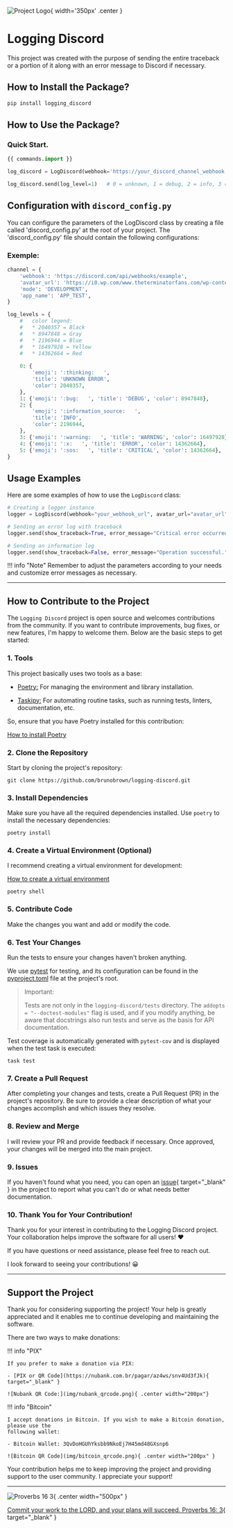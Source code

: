 ![Project Logo](
    img/logging_discord.png
){ width='350px' .center }

# Logging Discord
This project was created with the purpose of sending the entire traceback or a portion of it along with an
error message to Discord if necessary.

## How to Install the Package?
```bash
pip install logging_discord

```

## How to Use the Package?
### Quick Start.

```python
{{ commands.import }}

log_discord = LogDiscord(webhook='https://your_discord_channel_webhook')

log_discord.send(log_level=1)   # 0 = unknown, 1 = debug, 2 = info, 3 = warning, 4 = error, 5 = critical
```

## Configuration with `discord_config.py`

You can configure the parameters of the LogDiscord class by creating a file
called 'discord_config.py' at the root of your project. The 'discord_config.py'
file should contain the following configurations:

### Exemple:

```python
channel = {
    'webhook': 'https://discord.com/api/webhooks/example',
    'avatar_url': 'https://i0.wp.com/www.theterminatorfans.com/wp-content/uploads/2012/09/the-terminator3.jpg?resize=900%2C450&ssl=1',
    'mode': 'DEVELOPMENT',
    'app_name': 'APP_TEST',
}

log_levels = {
    #   color legend:
    #   * 2040357 = Black
    #   * 8947848 = Gray
    #   * 2196944 = Blue
    #   * 16497928 = Yellow
    #   * 14362664 = Red
    
    0: {
        'emoji': ':thinking:   ',
        'title': 'UNKNOWN ERROR',
        'color': 2040357,
    },
    1: {'emoji': ':bug:   ', 'title': 'DEBUG', 'color': 8947848},
    2: {
        'emoji': ':information_source:   ',
        'title': 'INFO',
        'color': 2196944,
    },
    3: {'emoji': ':warning:   ', 'title': 'WARNING', 'color': 16497928},
    4: {'emoji': ':x:   ', 'title': 'ERROR', 'color': 14362664},
    5: {'emoji': ':sos:   ', 'title': 'CRITICAL', 'color': 14362664},
}
```

## Usage Examples

Here are some examples of how to use the `LogDiscord` class:

```python
# Creating a logger instance
logger = LogDiscord(webhook="your_webhook_url", avatar_url="avatar_url", mode="DEVELOPMENT", app_name="MyApp")

# Sending an error log with traceback
logger.send(show_traceback=True, error_message="Critical error occurred!", log_level=5)

# Sending an information log
logger.send(show_traceback=False, error_message="Operation successful.", log_level=2)
```

!!! info "Note"
    Remember to adjust the parameters according to your needs and customize error messages as necessary.

---

## How to Contribute to the Project

The `Logging Discord` project is open source and welcomes contributions from the community. 
If you want to contribute improvements, bug fixes, or new features, 
I'm happy to welcome them. Below are the basic steps to get started:

### 1. Tools

This project basically uses two tools as a base:

- [Poetry:](https://python-poetry.org/) For managing the environment and library installation.

- [Taskipy:](https://github.com/illBeRoy/taskipy) For automating routine tasks,
such as running tests, linters, documentation, etc.

So, ensure that you have Poetry installed for this contribution:

[How to install Poetry](https://python-poetry.org/docs/#system-requirements)

### 2. Clone the Repository

Start by cloning the project's repository:

```shell
git clone https://github.com/brunobrown/logging-discord.git
```

### 3. Install Dependencies

Make sure you have all the required dependencies installed. Use `poetry` 
to install the necessary dependencies:

```shell
poetry install
```

### 4. Create a Virtual Environment (Optional)

I recommend creating a virtual environment for development:

[How to create a virtual environment](https://python-poetry.org/docs/basic-usage/#activating-the-virtual-environment)

```shell
poetry shell
```

### 5. Contribute Code

Make the changes you want and add or modify the code.

### 6. Test Your Changes

Run the tests to ensure your changes haven't broken anything.

We use [pytest](https://pytest.org/) for testing, and its configuration can be found in the [pyproject.toml](https://github.com/brunobrown/logging-discord/blob/master/pyproject.toml) file at the project's root.

> Important:
> 
> Tests are not only in the `logging-discord/tests` directory. 
The `addopts = "--doctest-modules"` flag is used, and if you modify anything,
be aware that docstrings also run tests and serve as the basis for API documentation.

Test coverage is automatically generated with `pytest-cov` and is displayed when the test task is executed:

```shell
task test
```

### 7. Create a Pull Request

After completing your changes and tests, create a Pull Request (PR) in the 
project's repository. Be sure to provide a clear description of what your 
changes accomplish and which issues they resolve.

### 8. Review and Merge

I will review your PR and provide feedback if necessary. Once approved, your 
changes will be merged into the main project.

### 9. Issues
If you haven't found what you need, you can open an 
[issue](https://github.com/brunobrown/logging-discord/issues){ target="_blank" } 
in the project to report what you can't do or what needs better documentation.

### 10. Thank You for Your Contribution!

Thank you for your interest in contributing to the Logging Discord project. 
Your collaboration helps improve the software for all users! :heart:

If you have questions or need assistance, please feel free to reach out.

I look forward to seeing your contributions! &#128512;

---

## Support the Project

Thank you for considering supporting the project! Your help is greatly appreciated and it enables me
to continue developing and maintaining the software.

There are two ways to make donations:

!!! info "PIX"

    If you prefer to make a donation via PIX:

    - [PIX or QR Code](https://nubank.com.br/pagar/az4ws/snv4Ud3fJk){ target="_blank" }

    ![Nubank QR Code:](img/nubank_qrcode.png){ .center width="200px"}


!!! info "Bitcoin"

    I accept donations in Bitcoin. If you wish to make a Bitcoin donation, please use the
    following wallet:

    - Bitcoin Wallet: 3QvDoHGUhYksbb9NkoEj7H45md48GXsnp6

    ![Bitcoin QR Code](img/bitcoin_qrcode.png){ .center width="200px" }


Your contribution helps me to keep improving the project and providing support to the user community. I appreciate your support!

---

![Proverbs 16 3](img/proverbs_16_3.jpg){ .center width="500px" }

[Commit your work to the LORD, and your plans will succeed. Proverbs 16: 3](https://www.bible.com/bible/116/PRO.16.NLT){ target="_blank" }

